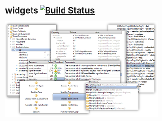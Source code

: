 widgets [![Build Status](https://secure.travis-ci.org/hpi-swa/widgets.png?branch=master)](http://travis-ci.org/hpi-swa/widgets)
=======

![Model-View Example](screenshots/itemview.png)

